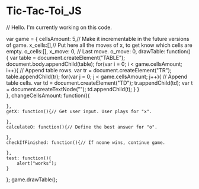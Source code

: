 # Tic-Tac-Toi_JS
// Hello. I'm currently working on this code.

var game = {
    cellsAmount: 5,// Make it incrementable in the future versions of game.
    x_cells:[],// Put here all the moves of x, to get know which cells are empty.
    o_cells:[],
    x_move: 0, // Last move.
    o_move: 0,
    drawTable: function(){
        var table = document.createElement("TABLE");
        document.body.appendChild(table);
        for(var i = 0; i < game.cellsAmount; i++){ // Append table rows.
            var tr = document.createElement("TR");
            table.appendChild(tr);
            for(var j = 0; j < game.cellsAmount; j++){ // Append table cells.
                var td = document.createElement("TD");
                tr.appendChild(td);
                var t = document.createTextNode("");
                td.appendChild(t);
            }
        }   
    },
    changeCellsAmount: function(){
    
    },
    getX: function(){// Get user input. User plays for "x".
    
    },
    calculateO: function(){// Define the best answer for "o".
    
    },
    checkIfFinished: function(){// If noone wins, continue game.
    
    },
    test: function(){
        alert("works");
    }
};
game.drawTable();

